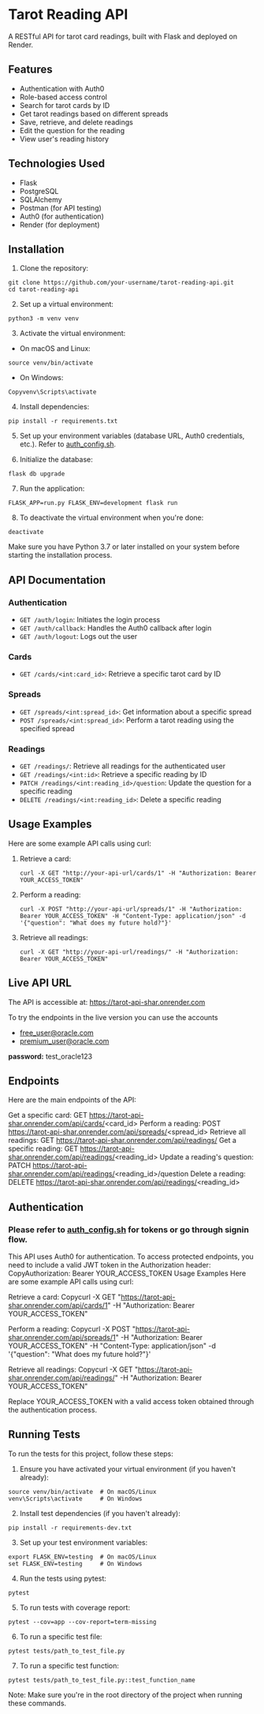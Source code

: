 # Tarot Reading API

A RESTful API for tarot card readings, built with Flask and deployed on Render.

## Features

- Authentication with Auth0
- Role-based access control
- Search for tarot cards by ID
- Get tarot readings based on different spreads
- Save, retrieve, and delete readings
- Edit the question for the reading
- View user's reading history

## Technologies Used

- Flask
- PostgreSQL
- SQLAlchemy
- Postman (for API testing)
- Auth0 (for authentication)
- Render (for deployment)

## Installation

1. Clone the repository:
```
git clone https://github.com/your-username/tarot-reading-api.git
cd tarot-reading-api
```

2. Set up a virtual environment:
```
python3 -m venv venv
```

3. Activate the virtual environment:

- On macOS and Linux:
```
source venv/bin/activate
```

- On Windows:
```
Copyvenv\Scripts\activate
```

4. Install dependencies:
```
pip install -r requirements.txt
```

5. Set up your environment variables (database URL, Auth0 credentials, etc.). Refer to [auth_config.sh](/Users/Angelica/Documents/Coding/Udacity/full-stack-nanodegree/tarot-api/auth_config.sh).

6. Initialize the database:
```
flask db upgrade
```

7. Run the application:
```
FLASK_APP=run.py FLASK_ENV=development flask run
```

8. To deactivate the virtual environment when you're done:
```
deactivate
```

Make sure you have Python 3.7 or later installed on your system before starting the installation process.

## API Documentation

### Authentication

- `GET /auth/login`: Initiates the login process
- `GET /auth/callback`: Handles the Auth0 callback after login
- `GET /auth/logout`: Logs out the user

### Cards

- `GET /cards/<int:card_id>`: Retrieve a specific tarot card by ID

### Spreads

- `GET /spreads/<int:spread_id>`: Get information about a specific spread
- `POST /spreads/<int:spread_id>`: Perform a tarot reading using the specified spread

### Readings

- `GET /readings/`: Retrieve all readings for the authenticated user
- `GET /readings/<int:id>`: Retrieve a specific reading by ID
- `PATCH /readings/<int:reading_id>/question`: Update the question for a specific reading
- `DELETE /readings/<int:reading_id>`: Delete a specific reading

## Usage Examples

Here are some example API calls using curl:

1. Retrieve a card:
   ```
   curl -X GET "http://your-api-url/cards/1" -H "Authorization: Bearer YOUR_ACCESS_TOKEN"
   ```

2. Perform a reading:
   ```
   curl -X POST "http://your-api-url/spreads/1" -H "Authorization: Bearer YOUR_ACCESS_TOKEN" -H "Content-Type: application/json" -d '{"question": "What does my future hold?"}'
   ```

3. Retrieve all readings:
   ```
   curl -X GET "http://your-api-url/readings/" -H "Authorization: Bearer YOUR_ACCESS_TOKEN"
   ```

## Live API URL
The API is accessible at: https://tarot-api-shar.onrender.com

To try the endpoints in the live version you can use the accounts
- free_user@oracle.com
- premium_user@oracle.com

**password:** test_oracle123

## Endpoints
Here are the main endpoints of the API:

Get a specific card:
GET https://tarot-api-shar.onrender.com/api/cards/<card_id>
Perform a reading:
POST https://tarot-api-shar.onrender.com/api/spreads/<spread_id>
Retrieve all readings:
GET https://tarot-api-shar.onrender.com/api/readings/
Get a specific reading:
GET https://tarot-api-shar.onrender.com/api/readings/<reading_id>
Update a reading's question:
PATCH https://tarot-api-shar.onrender.com/api/readings/<reading_id>/question
Delete a reading:
DELETE https://tarot-api-shar.onrender.com/api/readings/<reading_id>


## Authentication

### Please refer to [auth_config.sh](/Users/Angelica/Documents/Coding/Udacity/full-stack-nanodegree/tarot-api/auth_config.sh) for tokens or go through signin flow.

This API uses Auth0 for authentication. To access protected endpoints, you need to include a valid JWT token in the Authorization header:
CopyAuthorization: Bearer YOUR_ACCESS_TOKEN
Usage Examples
Here are some example API calls using curl:

Retrieve a card:
Copycurl -X GET "https://tarot-api-shar.onrender.com/api/cards/1" -H "Authorization: Bearer YOUR_ACCESS_TOKEN"

Perform a reading:
Copycurl -X POST "https://tarot-api-shar.onrender.com/api/spreads/1" -H "Authorization: Bearer YOUR_ACCESS_TOKEN" -H "Content-Type: application/json" -d '{"question": "What does my future hold?"}'

Retrieve all readings:
Copycurl -X GET "https://tarot-api-shar.onrender.com/api/readings/" -H "Authorization: Bearer YOUR_ACCESS_TOKEN"


Replace YOUR_ACCESS_TOKEN with a valid access token obtained through the authentication process.

## Running Tests
To run the tests for this project, follow these steps:

1. Ensure you have activated your virtual environment (if you haven't already):
```
source venv/bin/activate  # On macOS/Linux
venv\Scripts\activate     # On Windows
```

2. Install test dependencies (if you haven't already):
```
pip install -r requirements-dev.txt
```

3. Set up your test environment variables:
```
export FLASK_ENV=testing  # On macOS/Linux
set FLASK_ENV=testing     # On Windows
```

4. Run the tests using pytest:
```
pytest
```

5. To run tests with coverage report:
```
pytest --cov=app --cov-report=term-missing
```

6. To run a specific test file:
```
pytest tests/path_to_test_file.py
```

7. To run a specific test function:
```
pytest tests/path_to_test_file.py::test_function_name
```

Note: Make sure you're in the root directory of the project when running these commands.

